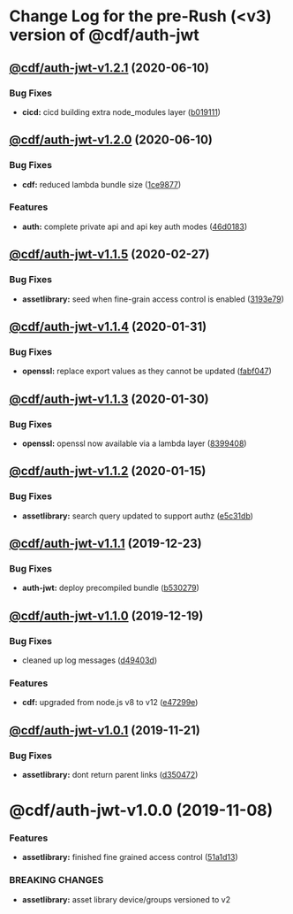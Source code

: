 # Change Log for the pre-Rush (<v3) version of @cdf/auth-jwt

## [@cdf/auth-jwt-v1.2.1](@cdf/auth-jwt-v1.2.0...@cdf/auth-jwt-v1.2.1) (2020-06-10)


### Bug Fixes

* **cicd:** cicd building extra node_modules layer ([b019111](b019111adadea7bac04ed3aaa35254c3137615e0))

## [@cdf/auth-jwt-v1.2.0](@cdf/auth-jwt-v1.1.5...@cdf/auth-jwt-v1.2.0) (2020-06-10)


### Bug Fixes

* **cdf:** reduced lambda bundle size ([1ce9877](1ce9877878831dac78b00ddbc5589cadead19d53))


### Features

* **auth:** complete private api and api key auth modes ([46d0183](46d0183e779e21a7ad39e879481b369bec2d060f))

## [@cdf/auth-jwt-v1.1.5](@cdf/auth-jwt-v1.1.4...@cdf/auth-jwt-v1.1.5) (2020-02-27)


### Bug Fixes

* **assetlibrary:** seed when fine-grain access control is enabled ([3193e79](3193e7922e5ba923705b8f5dccb86873819b37fa))

## [@cdf/auth-jwt-v1.1.4](@cdf/auth-jwt-v1.1.3...@cdf/auth-jwt-v1.1.4) (2020-01-31)


### Bug Fixes

* **openssl:** replace export values as they cannot be updated ([fabf047](fabf047016b3c57b3bf56108fc9a6ce9fbeb44e5))

## [@cdf/auth-jwt-v1.1.3](@cdf/auth-jwt-v1.1.2...@cdf/auth-jwt-v1.1.3) (2020-01-30)


### Bug Fixes

* **openssl:** openssl now available via a lambda layer ([8399408](8399408649b2a8f3074500c1ae43844dd3f5147a))

## [@cdf/auth-jwt-v1.1.2](@cdf/auth-jwt-v1.1.1...@cdf/auth-jwt-v1.1.2) (2020-01-15)


### Bug Fixes

* **assetlibrary:** search query updated to support authz ([e5c31db](e5c31db609841406d98733e62e3ed93073ffbb1f))

## [@cdf/auth-jwt-v1.1.1](@cdf/auth-jwt-v1.1.0...@cdf/auth-jwt-v1.1.1) (2019-12-23)


### Bug Fixes

* **auth-jwt:** deploy precompiled bundle ([b530279](b530279b4bde288bd14b40736c6cb2f61756c319))

## [@cdf/auth-jwt-v1.1.0](@cdf/auth-jwt-v1.0.1...@cdf/auth-jwt-v1.1.0) (2019-12-19)


### Bug Fixes

* cleaned up log messages ([d49403d](d49403d11f3f73ea8c5ce061bfa790ec40cd8c13))


### Features

* **cdf:** upgraded from node.js v8 to v12 ([e47299e](e47299ee399acf6554a0845048c4fed99251c2b1))

## [@cdf/auth-jwt-v1.0.1](@cdf/auth-jwt-v1.0.0...@cdf/auth-jwt-v1.0.1) (2019-11-21)


### Bug Fixes

* **assetlibrary:** dont return parent links ([d350472](d350472aafc0b61495ed7ed17ba05a8aa28adc06))

# @cdf/auth-jwt-v1.0.0 (2019-11-08)


### Features

* **assetlibrary:** finished fine grained access control ([51a1d13](51a1d134ec48be2d62edc575998752ff866230bf))


### BREAKING CHANGES

* **assetlibrary:** asset library device/groups versioned to v2